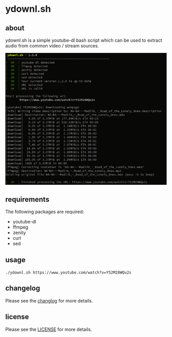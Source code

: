 # ydownl.sh


## about
ydownl.sh is a simple youtube-dl bash script which can be used to extract audio from common video / stream sources.

![alt text](https://raw.githubusercontent.com/yafp/ydownl.sh/main/docs/current_output.png)



## requirements
The following packages are required:

* youtube-dl
* ffmpeg
* zenity
* curl
* sed

## usage
`./ydownl.sh https://www.youtube.com/watch?v=Y52M28WQu2s`


## changelog
Please see the [changlog](docs/CHANGELOG.md) for more details.


## license
Please see the [LICENSE](LICENSE) for more details.


